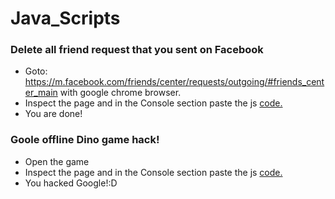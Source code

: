 # Java_Scripts
### Delete all friend request that you sent on Facebook
- Goto: https://m.facebook.com/friends/center/requests/outgoing/#friends_center_main with google chrome browser.
- Inspect the page and in the Console section paste the js [code.](https://github.com/ShahriarShafin/Java_Scripts/blob/master/FB%20send%20req%20del.js/)
- You are done!
### Goole offline Dino game hack!
- Open the game
- Inspect the page and in the Console section paste the js [code.](https://github.com/ShahriarShafin/Java_Scripts/blob/master/auto_dino.js/)
- You hacked Google!:D
